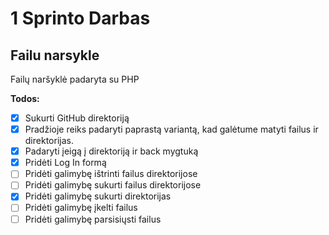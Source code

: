 # 1 Sprinto Darbas

## Failu narsykle

Failų naršyklė padaryta su PHP

**Todos:**

- [x] Sukurti GitHub direktoriją
- [x] Pradžioje reiks padaryti paprastą variantą, kad galėtume matyti failus ir direktorijas.
- [x] Padaryti įeigą į direktoriją ir back mygtuką
- [x] Pridėti Log In formą
- [ ] Pridėti galimybę ištrinti failus direktorijose
- [ ] Pridėti galimybę sukurti failus direktorijose
- [x] Pridėti galimybę sukurti direktorijas
- [ ] Pridėti galimybę įkelti failus
- [ ] Pridėti galimybę parsisiųsti failus
